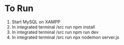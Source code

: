 # To Run 
1. Start MySQL on XAMPP 
2. In integrated terminal /src run npm install
3. In integrated terminal /src run npm run dev
4. In integrated terminal /src run npx nodemon server.js 
